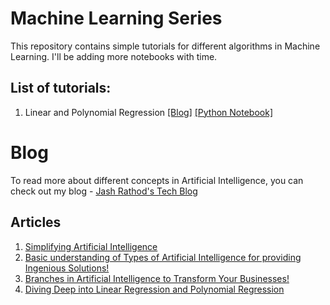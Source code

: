 # Machine Learning Series

This repository contains simple tutorials for different algorithms in Machine Learning. I'll be adding more notebooks with time.

## List of tutorials:

1. Linear and Polynomial Regression [[Blog]](https://jashrathod.github.io/2021-06-03-diving-deep-into-linear-regression-and-polynomial-regression/) [[Python Notebook]](https://github.com/jashrathod/machine-learning-series/blob/master/Linear%20and%20Polynomial%20Regression/Linear%20and%20Polynomial%20Regression.ipynb)

# Blog

To read more about different concepts in Artificial Intelligence, you can check out my blog - [Jash Rathod's Tech Blog](https://jashrathod.github.io/)

## Articles

1. [Simplifying Artificial Intelligence](https://jashrathod.github.io/2020-10-12-simplifying-artificial-intelligence/)
2. [Basic understanding of Types of Artificial Intelligence for providing Ingenious Solutions!](https://jashrathod.github.io/2020-11-05-basic-understanding-of-types-of-artificial-intelligence-for-providing-ingenious-solutions/)
3. [Branches in Artificial Intelligence to Transform Your Businesses!](https://jashrathod.github.io/2020-11-24-branches-in-artificial-intelligence-to-transform-your-businesses/)
4. [Diving Deep into Linear Regression and Polynomial Regression](https://jashrathod.github.io/2021-06-03-diving-deep-into-linear-regression-and-polynomial-regression/)
